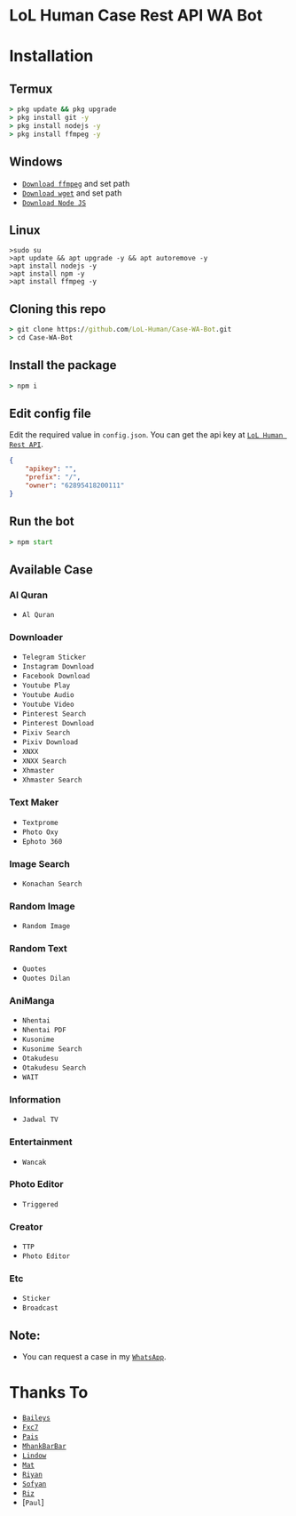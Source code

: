# LoL Human Case Rest API WA Bot

# Installation

## Termux
```cmd
> pkg update && pkg upgrade
> pkg install git -y
> pkg install nodejs -y
> pkg install ffmpeg -y
```

## Windows
* [`Download ffmpeg`](https://ffmpeg.org/download.html#build-windows) and set path
* [`Download wget`](https://eternallybored.org/misc/wget/releases/) and set path
* [`Download Node JS`](https://nodejs.org/en/download/)

## Linux
```terminal
>sudo su
>apt update && apt upgrade -y && apt autoremove -y
>apt install nodejs -y
>apt install npm -y
>apt install ffmpeg -y
```

## Cloning this repo
```cmd
> git clone https://github.com/LoL-Human/Case-WA-Bot.git
> cd Case-WA-Bot
```

## Install the package
```cmd
> npm i
```

## Edit config file
Edit the required value in `config.json`. You can get the api key at [`LoL Human Rest API`](http://api.lolhuman.xyz/).
```json
{
    "apikey": "",
    "prefix": "/",
    "owner": "62895418200111"
}
```

## Run the bot
```cmd
> npm start
```

## Available Case

### Al Quran
* `Al Quran`

### Downloader
* `Telegram Sticker`
* `Instagram Download`
* `Facebook Download`
* `Youtube Play`
* `Youtube Audio`
* `Youtube Video`
* `Pinterest Search`
* `Pinterest Download`
* `Pixiv Search`
* `Pixiv Download`
* `XNXX`
* `XNXX Search`
* `Xhmaster`
* `Xhmaster Search`

### Text Maker
* `Textprome`
* `Photo Oxy`
* `Ephoto 360`

### Image Search
* `Konachan Search`

### Random Image
* `Random Image`

### Random Text
* `Quotes`
* `Quotes Dilan`

### AniManga
* `Nhentai`
* `Nhentai PDF`
* `Kusonime`
* `Kusonime Search`
* `Otakudesu`
* `Otakudesu Search`
* `WAIT`

### Information
* `Jadwal TV`

### Entertainment
* `Wancak`

### Photo Editor
* `Triggered`

### Creator
* `TTP`
* `Photo Editor`

### Etc
* `Sticker`
* `Broadcast`

## Note:
* You can request a case in my [`WhatsApp`](http://wa.me/62895418200111).

# Thanks To
* [`Baileys`](https://github.com/adiwajshing/Baileys)
* [`Fxc7`](https://github.com/Fxc7)
* [`Pais`](https://github.com/Paiiss)
* [`MhankBarBar`](https://github.com/MhankBarBar)
* [`Lindow`](https://github.com/lindow666)
* [`Mat`](https://github.com/mamet8)
* [`Riyan`](https://github.com/shitara999)
* [`Sofyan`](https://github.com/SofyanAMV09)
* [`Riz`](https://github.com/riznih)
* [`Paul`]
